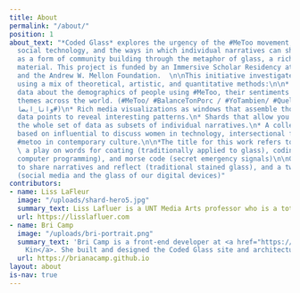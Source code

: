 ```yaml
---
title: About
permalink: "/about/"
position: 1
about_text: "*Coded Glass* explores the urgency of the #MeToo movement, the role of
  social technology, and the ways in which individual narratives can shape the web
  as a form of community building through the metaphor of glass, a rich art historical
  material. This project is funded by an Immersive Scholar Residency at the Hunt Library,
  and the Andrew W. Mellon Foundation.  \n\nThis initiative investigates #MeToo data
  using a mix of theoretical, artistic, and quantitative methods:\n\n* We share our
  data about the demographics of people using #MeToo, their sentiments and common
  themes across the world. (#MeToo/ #BalanceTonPorc / #YoTambien/ #QuellaVoltaChe/
  ‏وانا_ايضا#)\n* Rich media visualizations as windows that assemble thousands of
  data points to reveal interesting patterns.\n* Shards that allow you to navigate
  the whole set of data as subsets of individual narratives.\n* A collection of interviews
  based on influential to discuss women in technology, intersectional feminism, and
  #metoo in contemporary culture.\n\n*The title for this work refers to:*\n\nCoded:
  \ a play on words for coating (traditionally applied to glass), coding (creative
  computer programming), and morse code (secret emergency signals)\n\nGlass: a space
  to share narratives and reflect (traditional stained glass), and a two-way mirror
  (social media and the glass of our digital devices)"
contributors:
- name: Liss LaFleur
  image: "/uploads/shard-hero5.jpg"
  summary_text: Liss Lafluer is a UNT Media Arts professor who is a total badass.
  url: https://lisslafluer.com
- name: Bri Camp
  image: "/uploads/bri-portrait.png"
  summary_text: 'Bri Camp is a front-end developer at <a href="https://fictivekin.com">Fictive
    Kin</a>. She built and designed the Coded Glass site and architecture. '
  url: https://brianacamp.github.io
layout: about
is-nav: true
---
```


